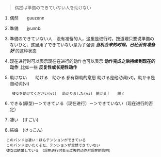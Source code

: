 
> 偶然は準備のできていない人を助けない


1. 偶然　　guuzenn
2. 準備　　jyunnbi
3. 準備のできていない人　没有准备的人，这里是进行时，按道理只要说準備のないひと、这里用了できていない是为了强调 ___当机会来的时候，已经没有准备好___ 的这种状态
4. 现在进行时可以表示现在在进行的动作也可以表示 __动作完成之后持续到现在的动作__ ,比如一些 __反复性或长期性动作__
5. 助けない　　助ける　助かる 都有帮助的意思 助ける是他动词(vt)，助かる是自动词(vi)     

   ``` 彼女を助けてください(vt)``` 
   ```  助かりました(vi)```
   ``` 開ける｜　　開く```

1. できる(原型)ー＞できている（现在进行）ー＞できていない（现在进行的否定）
2. 凄い　(すごい)
3. 結婚　(けっこん)


```
　このバンドは凄い！ほらテンションができている
　このバンドはいたくそだ、テンションが全然できていない
　彼女は結婚している　（现在进行时表示过去的动作对现在的影响）
```
   
   
   

